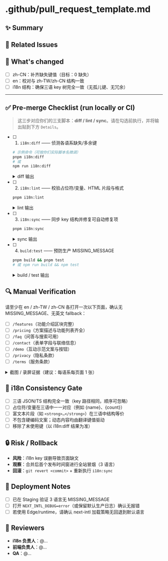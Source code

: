 # .github/pull_request_template.md

## ✨ Summary
<!-- 用 1–3 句说明这次 PR 的目的（修复 zh-CN 缺失、三语结构对齐、移除生产环境 MISSING_MESSAGE 等） -->

## 🔗 Related Issues
<!-- e.g. Closes #123, Relates to #456 -->

## 🧪 What's changed
- [ ] zh-CN：补齐缺失键值（目标：0 缺失）
- [ ] en：校对与 zh-TW/zh-CN 结构一致
- [ ] i18n 结构：确保三语 key 树完全一致（无孤儿键、无冗余）

---

## ✅ Pre-merge Checklist (run locally or CI)
> 这三步对应你们的三支脚本：**diff / lint / sync**。请在勾选前执行，并将输出贴到下方 `Details`。

- [ ] 1) `i18n:diff` —— 侦测各语系缺失/多余键  
  ```bash
  # 示例命令（可按你们实际脚本名微调）
  pnpm i18n:diff
  # 或
  npm run i18n:diff
  ```
  <details>
  <summary>diff 输出</summary>

  <!-- 粘贴关键摘要：缺失数、页面分布（Features / Pricing / FAQ / Contact / Demo / Privacy / Terms） -->

  </details>

- [ ] 2) `i18n:lint` —— 校验占位符/变量、HTML 片段与格式
  ```bash
  pnpm i18n:lint
  ```
  <details>
  <summary>lint 输出</summary>

  <!-- 粘贴命令输出的警告/错误摘要（例如：变量不一致、HTML 标签不闭合、换行/空白差异） -->

  </details>

- [ ] 3) `i18n:sync` —— 同步 key 结构并修复可自动修复项
  ```bash
  pnpm i18n:sync
  ```
  <details>
  <summary>sync 输出</summary>

  <!-- 粘贴自动修复统计：新增/删除/迁移的键值数量 -->

  </details>

- [ ] 4) `build:test` —— 预防生产 MISSING_MESSAGE
  ```bash
  pnpm build && pnpm test
  # 或 npm run build && npm test
  ```
  <details>
  <summary>build / test 输出</summary>

  <!-- 粘贴关键断言（无 Missing message log、无 next-intl 警告） -->

  </details>

## 🔍 Manual Verification
请至少在 en / zh-TW / zh-CN 各打开一次以下页面，确认无 MISSING_MESSAGE、无英文 fallback：

- [ ] `/features`（功能介绍区块完整）
- [ ] `/pricing`（方案描述与功能列表齐全）
- [ ] `/faq`（问答与搜索可用）
- [ ] `/contact`（表单字段与联络信息）
- [ ] `/demo`（互动示范文案与按钮）
- [ ] `/privacy`（隐私条款）
- [ ] `/terms`（服务条款）

<details>
<summary>截图 / 录屏证据（建议：每语系每页面 1 张）</summary>

<!-- 拖拽图片到这里，或贴上录屏链接 -->

</details>

## 🔁 i18n Consistency Gate
- [ ] 三语 JSON/TS 结构完全一致（key 路径相同，顺序可忽略）
- [ ] 占位符/变量在三语中一一对应（例如 {name}、{count}）
- [ ] 富文本片段（如 `<strong>…</strong>`）在三语中结构等价
- [ ] 不包含硬编码文案；动态内容均由翻译键值驱动
- [ ] 移除了未使用键（以 i18n:diff 结果为准）

## 🔒 Risk / Rollback
- **风险**：i18n key 误删导致页面缺文
- **观察**：合并后首个发布时间窗进行全站冒烟（3 语言）
- **回滚**：`git revert <commit>` + 重新执行 `i18n:sync`

## 🚀 Deployment Notes
- [ ] 已在 Staging 验证 3 语言无 MISSING_MESSAGE
- [ ] 打开 `NEXT_INTL_DEBUG=error`（或保留默认生产日志）确认无报错
- [ ] 若使用 Edge/runtime，请确认 next-intl 加载策略无回退到默认语言

## 👀 Reviewers
- **i18n 负责人**：@…
- **前端负责人**：@…
- **QA**：@…

